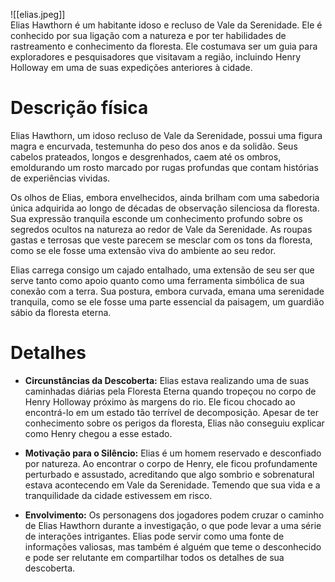 ![[elias.jpeg]]  
Elias Hawthorn é um habitante idoso e recluso de Vale da Serenidade. Ele é conhecido por sua ligação com a natureza e por ter habilidades de rastreamento e conhecimento da floresta. Ele costumava ser um guia para exploradores e pesquisadores que visitavam a região, incluindo Henry Holloway em uma de suas expedições anteriores à cidade.
# Descrição física
Elias Hawthorn, um idoso recluso de Vale da Serenidade, possui uma figura magra e encurvada, testemunha do peso dos anos e da solidão. Seus cabelos prateados, longos e desgrenhados, caem até os ombros, emoldurando um rosto marcado por rugas profundas que contam histórias de experiências vividas.

Os olhos de Elias, embora envelhecidos, ainda brilham com uma sabedoria única adquirida ao longo de décadas de observação silenciosa da floresta. Sua expressão tranquila esconde um conhecimento profundo sobre os segredos ocultos na natureza ao redor de Vale da Serenidade. As roupas gastas e terrosas que veste parecem se mesclar com os tons da floresta, como se ele fosse uma extensão viva do ambiente ao seu redor.

Elias carrega consigo um cajado entalhado, uma extensão de seu ser que serve tanto como apoio quanto como uma ferramenta simbólica de sua conexão com a terra. Sua postura, embora curvada, emana uma serenidade tranquila, como se ele fosse uma parte essencial da paisagem, um guardião sábio da floresta eterna.

# Detalhes
- **Circunstâncias da Descoberta:** Elias estava realizando uma de suas caminhadas diárias pela Floresta Eterna quando tropeçou no corpo de Henry Holloway próximo às margens do rio. Ele ficou chocado ao encontrá-lo em um estado tão terrível de decomposição. Apesar de ter conhecimento sobre os perigos da floresta, Elias não conseguiu explicar como Henry chegou a esse estado.
    
- **Motivação para o Silêncio:** Elias é um homem reservado e desconfiado por natureza. Ao encontrar o corpo de Henry, ele ficou profundamente perturbado e assustado, acreditando que algo sombrio e sobrenatural estava acontecendo em Vale da Serenidade. Temendo que sua vida e a tranquilidade da cidade estivessem em risco.
    
- **Envolvimento:** Os personagens dos jogadores podem cruzar o caminho de Elias Hawthorn durante a investigação, o que pode levar a uma série de interações intrigantes. Elias pode servir como uma fonte de informações valiosas, mas também é alguém que teme o desconhecido e pode ser relutante em compartilhar todos os detalhes de sua descoberta.